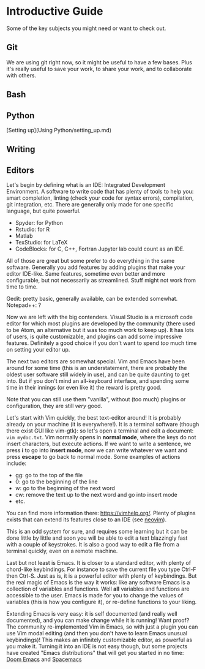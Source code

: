 # Introductive Guide

Some of the key subjects you might need or want to check out.

## Git

We are using git right now, so it might be useful to have a few bases.
Plus it's really useful to save your work, to share your work, and to collaborate with others.

## Bash


## Python

[Setting up](Using Python/setting_up.md)

## Writing

## Editors

Let's begin by defining what is an IDE: Integrated Development Environment. A software to write code that has plenty of tools to help you: smart completion, linting (check your code for syntax errors), compilation, git integration, etc.
There are generally only made for one specific language, but quite powerful.
- Spyder: for Python
- Rstudio: for R
- Matlab
- TexStudio: for LaTeX
- CodeBlocks: for C, C++, Fortran
Jupyter lab could count as an IDE.

All of those are great but some prefer to do everything in the same software.
Generally you add features by adding plugins that make your editor IDE-like.
Same features, sometime even better and more configurable, but not necessarily as streamlined. Stuff might not work from time to time.

Gedit: pretty basic, generally available, can be extended somewhat.
Notepad++: ?

Now we are left with the big contenders.
Visual Studio is a microsoft code editor for which most plugins are developed by the community (there used to be Atom, an alternative but it was too much work to keep up).
It has lots of users, is quite customizable, and plugins can add some impressive features. Definitely a good choice if you don't want to spend *too* much time on setting your editor up.

The next two editors are somewhat special. Vim and Emacs have been around for some time (this is an understatement, there are probably the oldest user software still widely in use), and can be quite daunting to get into. But if you don't mind an all-keyboard interface, and spending some time in their innings (or even like it) the reward is pretty good.

Note that you can still use them "vanilla", without (too much) plugins or configuration, they are still *very* good.

Let's start with Vim quickly, the best text-editor around!
It is probably already on your machine (it is everywhere!). It is a terminal software (though there exist GUI like vim-gtk): so let's open a terminal and edit a document: `vim mydoc.txt`.
Vim normally opens in **normal mode**, where the keys do not insert characters, but execute actions.
If we want to write a sentence, we press **i** to go into **insert mode**, now we can write whatever we want and press **escape** to go back to normal mode.
Some examples of actions include:
- gg: go to the top of the file
- 0: go to the beginning of the line
- w: go to the beginning of the next word
- cw: remove the text up to the next word and go into insert mode
- etc.

You can find more information there: https://vimhelp.org/.
Plenty of plugins exists that can extend its features close to an IDE (see [neovim](https://neovim.io/)).

This is an odd system for sure, and requires some learning but it can be done little by little and soon you will be able to edit a text blazzingly fast with a couple of keystrokes.
It is also a good way to edit a file from a terminal quickly, even on a remote machine.

Last but not least is Emacs. It is closer to a standard editor, with plenty of chord-like keybindings. For instance to save the current file you type Ctrl-F then Ctrl-S.
Just as is, it is a powerful editor with plenty of keybindings.
But the real magic of Emacs is the way it works: like any software Emacs is a collection of variables and functions. Well **all** variables and functions are accessible to the user.
Emacs is made for you to change the values of variables (this is how you configure it), or re-define functions to your liking.

Extending Emacs is very easy: it is self documented (and really well documented), and you can make change while it is running!
Want proof? The community re-implemented Vim in Emacs, so with just a plugin you can use Vim modal editing (and then you don't have to learn Emacs unusual keybindings)!
This makes an infinitely customizable editor, as powerful as you make it.
Turning it into an IDE is not easy though, but some projects have created "Emacs distributions" that will get you started in no time: [Doom Emacs](https://github.com/doomemacs/doomemacs) and [Spacemacs](https://www.spacemacs.org/)
